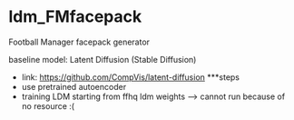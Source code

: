 # ldm_FMfacepack

Football Manager facepack generator

baseline model: Latent Diffusion (Stable Diffusion)
- link: https://github.com/CompVis/latent-diffusion
***steps
- use pretrained autoencoder
- training LDM starting from ffhq ldm weights
  --> cannot run because of no resource :(
